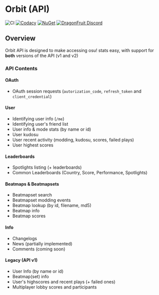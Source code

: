 # Orbit (API)
![CI](https://github.com/dragonfruitnetwork/Orbit-API/workflows/Publish/badge.svg)
[![Codacy](https://api.codacy.com/project/badge/Grade/d4cc27241ce741a482169f3efaa018af)](https://www.codacy.com/gh/dragonfruitnetwork/Orbit-API)
[![NuGet](https://img.shields.io/nuget/v/DragonFruit.Orbit.API.svg?style=popout)](https://www.nuget.org/packages/DragonFruit.Orbit.API/)
[![DragonFruit Discord](https://img.shields.io/discord/482528405292843018?label=Discord&style=popout)](https://discord.gg/VA26u5Z)

## Overview
Orbit API is designed to make accessing osu! stats easy, with support for **both** versions of the API (v1 and v2)

### API Contents

#### OAuth
- OAuth session requests (`autorization_code`, `refresh_token` and `client_credential`)

#### User
- Identifying user info (`/me`)
- Identifying user's friend list
- User info & mode stats (by name or id)
- User kudosu
- User recent activity (modding, kudosu, scores, failed plays)
- User highest scores

#### Leaderboards
- Spotlights listing (+ leaderboards)
- Common Leaderboards (Country, Score, Performance, Spotlights)

#### Beatmaps & Beatmapsets
- Beatmapset search
- Beatmapset modding events
- Beatmap lookup (by id, filename, md5)
- Beatmap info
- Beatmap scores

#### Info
- Changelogs
- News (partially implemented)
- Comments (coming soon)

#### Legacy (API v1)
- User Info (by name or id)
- Beatmap(set) info
- User's highscores and recent plays (+ failed ones)
- Multiplayer lobby scores and participants